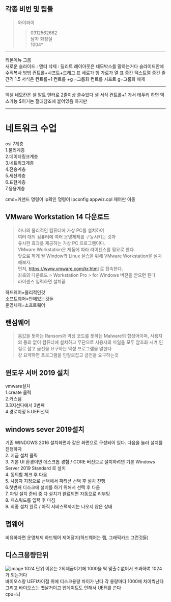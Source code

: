 각종 비번 및 팁들    
--------------

>와이파이     
> >0312562662     
>남자 화장실       
> >1004*       

* * *

리본메뉴
그룹    
새로운 슬라이드 : 엔터
삭제 : 딜리트
레이아웃은 네모박스를 말하는거다 슬라이드안에
수직복사 방법 컨트롤+시프트+드래그
표 세로가 행 가로가 열
표 중간 텍스트열 중간 줄간격 1.5
서식은 컨트롤+1 
컨트롤 +g =그룹화
컨트롤 시프트 g=그룹화 해제

* * *
엑셀 네모칸은 셀
알트 엔터로 2줄이상 쓸수있다
셀 서식 컨트롤+1 가서 테두리 하면 엑스가능
$이거는 절대참조에 붙어있음 하지만 
* * *

네트워크 수업        
================

osi 7계층       
1.물리계층         
2.데이터링크계층     
3.네트워크계층      
4.전송계층     
5.세션계층      
6.표현계층    
7.응용계층     
   
cmd=커맨드 명령어
ip확인 명령어 ipconfig
appwiz.cpl 제어판 이동

VMware Workstation 14 다운로드 
--------------------
> 하나의 물리적인 컴퓨터에 가상 PC를 설치하여        
> 여러 대의 컴퓨터에 여러 운영체제를 구동시키는 것과    
> 유사한 효과를 제공하는 가상 PC 프로그램이다.       
> VMware Workstation은 제품에 따라 라이센스를 필요로 한다.       
> 앞으로 하게 될 Window와 Linux 실습을 위해 VMware Workstation을 설치해보자.    
> 먼저, https://www.vmware.com/kr.html 로 접속한다.       
> 좌측의 다운로드 > Workstation Pro > for Windows 버전을 받으면 된다       
> 라이센스 입력하면 설치끝              
 
하드웨어=물리적인것     
소프트웨어=안에있는것들    
운영체제=소프트웨어

랜섬웨어
-----------
> 몸값을 뜻하는 Ransom과 악성 코드를 뜻하는 Malware의 합성어이며, 사용자의 동의 없이 컴퓨터에 설치하고 무단으로 사용자의 파일을 모두 암호화 시켜 인질로 잡고 금전을 요구하는 악성 프로그램을 말한다          
> 걍 요약하면 프로그램을 인질로잡고 금전을 요구하는것            

윈도우 서버 2019 설치
--------------
vmware설치    
1.create 클릭     
2.커스텀     
3.3지선다에서 3번째   
4.경로지정
5.UEFI선택

## windows sever 2019설치
기존 WINDOWS 2016 설치화면과 같은 화면으로 구성되어 있다. 다음을 눌러 설치를 진행하자      
2. 지금 설치 클릭       
3. 기본 UI 환경이면 데스크톱 경험 / CORE 버전으로 설치하려면 기본 Windows Server 2019 Standard 로 설치       
4. 동의함 체크 후 다음     
5. 사용자 지정으로 선택해서 파티션 선택 후 설치 진행            
6.첫번째 디스크에 설치를 하기 위해서 선택 후 다음      
7. 파일 설치 준비 중 다 설치가 완료되면 자동으로 리부팅        
8. 패스워드를 입력 후 마침     
9. 최종 설치 완료 / 아직 서비스팩까지는 나오지 않은 상태    

펌웨어
----------
비유하자면 운영체제
하드웨어 제어장치(하드웨어는 렘, 그래픽카드 그런것들)   

디스크용량단위
----------
![image](https://user-images.githubusercontent.com/76859458/111410123-80d15000-871b-11eb-8d79-2caeb90cfce5.png)
1024 단위 이유는 2의제곱이기에 1000을 딱 맞출수없어서 초과하여 1024가 되는거다   
바이오스랑 UEFI차이점 위에 디스크용량 차이가 난다
각 용량마다 1000배 차이씩난다    
그리고 바이오스는 옛날거이고 업데이트도 안해서 UEFI를 쓴다    
cpu=뇌    
